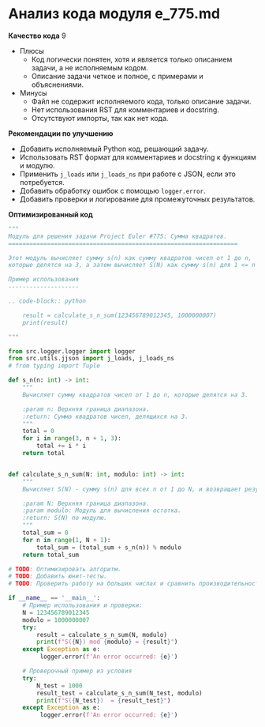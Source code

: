 # Анализ кода модуля e_775.md

**Качество кода**
9
- Плюсы
    - Код логически понятен, хотя и является только описанием задачи, а не исполняемым кодом.
    - Описание задачи четкое и полное, с примерами и объяснениями.
- Минусы
    - Файл не содержит исполняемого кода, только описание задачи.
    - Нет использования RST для комментариев и docstring.
    - Отсутствуют импорты, так как нет кода.

**Рекомендации по улучшению**
- Добавить исполняемый Python код, решающий задачу.
- Использовать RST формат для комментариев и docstring к функциям и модулю.
- Применить `j_loads` или `j_loads_ns` при работе с JSON, если это потребуется.
- Добавить обработку ошибок с помощью `logger.error`.
- Добавить проверки и логирование для промежуточных результатов.

**Оптимизированный код**
```python
"""
Модуль для решения задачи Project Euler #775: Сумма квадратов.
=================================================================

Этот модуль вычисляет сумму s(n) как сумму квадратов чисел от 1 до n,
которые делятся на 3, а затем вычисляет S(N) как сумму s(n) для 1 <= n <= N.

Пример использования
--------------------

.. code-block:: python

    result = calculate_s_n_sum(123456789012345, 1000000007)
    print(result)

"""

from src.logger.logger import logger
from src.utils.jjson import j_loads, j_loads_ns
# from typing import Tuple

def s_n(n: int) -> int:
    """
    Вычисляет сумму квадратов чисел от 1 до n, которые делятся на 3.

    :param n: Верхняя граница диапазона.
    :return: Сумма квадратов чисел, делящихся на 3.
    """
    total = 0
    for i in range(3, n + 1, 3):
        total += i * i
    return total


def calculate_s_n_sum(N: int, modulo: int) -> int:
    """
    Вычисляет S(N) - сумму s(n) для всех n от 1 до N, и возвращает результат по модулю.

    :param N: Верхняя граница диапазона.
    :param modulo: Модуль для вычисления остатка.
    :return: S(N) по модулю.
    """
    total_sum = 0
    for n in range(1, N + 1):
        total_sum = (total_sum + s_n(n)) % modulo
    return total_sum

# TODO: Оптимизировать алгоритм.
# TODO: Добавить юнит-тесты.
# TODO: Проверить работу на больших числах и сравнить производительность.

if __name__ == '__main__':
    # Пример использования и проверки:
    N = 123456789012345
    modulo = 1000000007
    try:
        result = calculate_s_n_sum(N, modulo)
        print(f"S({N}) mod {modulo} = {result}")
    except Exception as e:
         logger.error(f'An error occurred: {e}')

    # Проверочный пример из условия
    try:
        N_test = 1000
        result_test = calculate_s_n_sum(N_test, modulo)
        print(f"S({N_test})  = {result_test}")
    except Exception as e:
         logger.error(f'An error occurred: {e}')
```